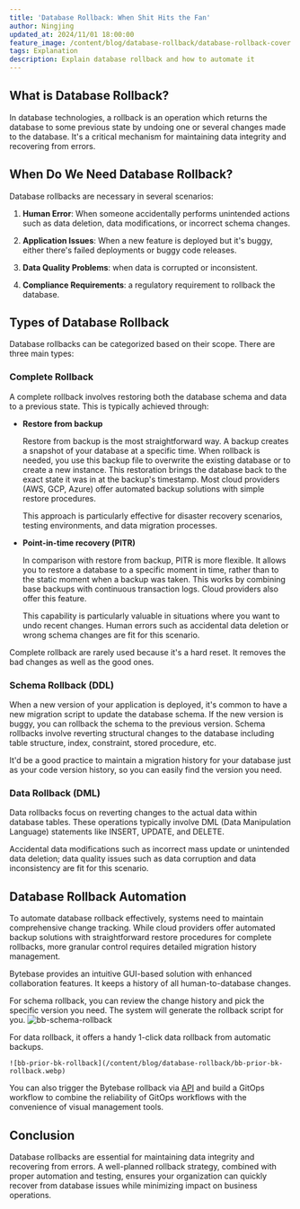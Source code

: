 ```yaml
---
title: 'Database Rollback: When Shit Hits the Fan'
author: Ningjing
updated_at: 2024/11/01 18:00:00
feature_image: /content/blog/database-rollback/database-rollback-cover.webp
tags: Explanation
description: Explain database rollback and how to automate it
---
```


## What is Database Rollback?

In database technologies, a rollback is an operation which returns the database to some previous state by undoing one or several changes made to the database. It's a critical mechanism for maintaining data integrity and recovering from errors.

## When Do We Need Database Rollback?

Database rollbacks are necessary in several scenarios:

1. **Human Error**: When someone accidentally performs unintended actions such as data deletion, data modifications, or incorrect schema changes.

1. **Application Issues**: When a new feature is deployed but it's buggy, either there's failed deployments or buggy code releases.

1. **Data Quality Problems**: when data is corrupted or inconsistent.

1. **Compliance Requirements**: a regulatory requirement to rollback the database.

## Types of Database Rollback

Database rollbacks can be categorized based on their scope. There are three main types:

### Complete Rollback

A complete rollback involves restoring both the database schema and data to a previous state. This is typically achieved through:

- **Restore from backup**

  Restore from backup is the most straightforward way. A backup creates a snapshot of your database at a specific time. When rollback is needed, you use this backup file to overwrite the existing database or to create a new instance. This restoration brings the database back to the exact state it was in at the backup's timestamp. Most cloud providers (AWS, GCP, Azure) offer automated backup solutions with simple restore procedures.

  This approach is particularly effective for disaster recovery scenarios, testing environments, and data migration processes.

- **Point-in-time recovery (PITR)**

  In comparison with restore from backup, PITR is more flexible. It allows you to restore a database to a specific moment in time, rather than to the static moment when a backup was taken. This works by combining base backups with continuous transaction logs. Cloud providers also offer this feature.

  This capability is particularly valuable in situations where you want to undo recent changes. Human errors such as accidental data deletion or wrong schema changes are fit for this scenario.

<HintBlock type="info">

Complete rollback are rarely used because it's a hard reset. It removes the bad changes as well as the good ones.

</HintBlock>

### Schema Rollback (DDL)

When a new version of your application is deployed, it's common to have a new migration script to update the database schema. If the new version is buggy, you can rollback the schema to the previous version. Schema rollbacks involve reverting structural changes to the database including table structure, index, constraint, stored procedure, etc.

It'd be a good practice to maintain a migration history for your database just as your code version history, so you can easily find the version you need.

### Data Rollback (DML)

Data rollbacks focus on reverting changes to the actual data within database tables. These operations typically involve DML (Data Manipulation Language) statements like INSERT, UPDATE, and DELETE.

Accidental data modifications such as incorrect mass update or unintended data deletion; data quality issues such as data corruption and data inconsistency are fit for this scenario.

## Database Rollback Automation

To automate database rollback effectively, systems need to maintain comprehensive change tracking. While cloud providers offer automated backup solutions with straightforward restore procedures for complete rollbacks, more granular control requires detailed migration history management.

Bytebase provides an intuitive GUI-based solution with enhanced collaboration features. It keeps a history of all human-to-database changes.

For schema rollback, you can review the change history and pick the specific version you need. The system will generate the rollback script for you.
![bb-schema-rollback](/content/blog/database-rollback/version-rollback.webp)

For data rollback, it offers a handy 1-click data rollback from automatic backups.

    ![bb-prior-bk-rollback](/content/blog/database-rollback/bb-prior-bk-rollback.webp)

You can also trigger the Bytebase rollback via [API](/docs/api/issue/) and build a GitOps workflow to combine the reliability of GitOps workflows with the convenience of visual management tools.

## Conclusion

Database rollbacks are essential for maintaining data integrity and recovering from errors. A well-planned rollback strategy, combined with proper automation and testing, ensures your organization can quickly recover from database issues while minimizing impact on business operations.
